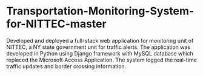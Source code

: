 # Transportation-Monitoring-System-for-NITTEC-master
 Developed and deployed a full-stack web application for monitoring unit of NITTEC, a NY state government unit for traffic alerts.  The application was developed in Python using Django framework with MySQL database which replaced the Microsoft Access Application.  The system logged the real-time traffic updates and border crossing information.
